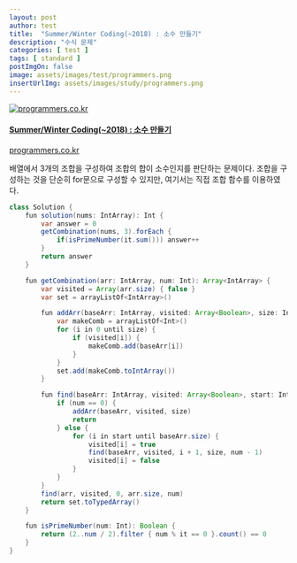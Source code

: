 ```yaml
---
layout: post
author: test
title:  "Summer/Winter Coding(~2018) : 소수 만들기"
description: "수식 문제"
categories: [ test ]
tags: [ standard ]
postImgOn: false
image: assets/images/test/programmers.png
insertUrlImg: assets/images/study/programmers.png
---
```


<div class="card h-100 my-u-padding"><div class="insertcover"><a target="_blank" class="text-dark" href="https://programmers.co.kr/learn/courses/30/lessons/12977"><div class=""><img class="inserturl" src="{{site.baseurl}}/{{ page.insertUrlImg}}" alt="programmers.co.kr"/></div><div class="insert-img-body"><h4 class="insert-img-title">Summer/Winter Coding(~2018) : 소수 만들기</h4><p class="insert-img-description">programmers.co.kr</p></div></a></div></div>

배열에서 3개의 조합을 구성하여 조합의 합이 소수인지를 판단하는 문제이다.
조합을 구성하는 것을 단순히 for문으로 구성할 수 있지만, 여기서는 직접 조합 함수를 이용하였다.

```java
class Solution {
    fun solution(nums: IntArray): Int {
        var answer = 0
        getCombination(nums, 3).forEach {
            if(isPrimeNumber(it.sum())) answer++
        }
        return answer
    }

    fun getCombination(arr: IntArray, num: Int): Array<IntArray> {
        var visited = Array(arr.size) { false }
        var set = arrayListOf<IntArray>()

        fun addArr(baseArr: IntArray, visited: Array<Boolean>, size: Int) {
            var makeComb = arrayListOf<Int>()
            for (i in 0 until size) {
                if (visited[i]) {
                    makeComb.add(baseArr[i])
                }
            }
            set.add(makeComb.toIntArray())
        }

        fun find(baseArr: IntArray, visited: Array<Boolean>, start: Int, size: Int, num: Int) {
            if (num == 0) {
                addArr(baseArr, visited, size)
                return
            } else {
                for (i in start until baseArr.size) {
                    visited[i] = true
                    find(baseArr, visited, i + 1, size, num - 1)
                    visited[i] = false
                }
            }
        }
        find(arr, visited, 0, arr.size, num)
        return set.toTypedArray()
    }

    fun isPrimeNumber(num: Int): Boolean {
        return (2..num / 2).filter { num % it == 0 }.count() == 0
    }
}
```